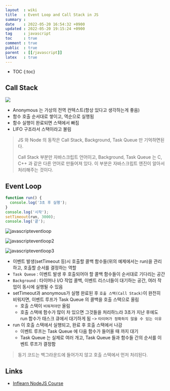 ```yaml
---
layout  : wiki
title   : Event Loop and Call Stack in JS
summary : 
date    : 2022-05-20 16:54:32 +0900
updated : 2022-05-20 19:15:24 +0900
tag     : javascript
toc     : true
comment : true
public  : true
parent  : [[/javascript]]
latex   : true
---
```

* TOC
{:toc}

## Call Stack

![](https://user-images.githubusercontent.com/47518272/155972402-60ece306-26c8-4e41-bfa8-3d2d15ccc696.png)

- Anonymous 는 가상의 전역 컨텍스트(항상 있다고 생각하는게 좋음)
- 함수 호출 순서대로 쌓이고, 역순으로 실행됨
- 함수 실행이 완료되면 스택에서 빠짐
- LIFO 구조라서 스택이라고 불림

> JS 와 Node 의 동작은 Call Stack, Background, Task Queue 만 기억하면된다.
>
> Call Stack 부분만 자바스크립트 언어이고, Background, Task Queue 는 C, C++ 과 같은 다른 언어로 만들어져 있다. 이 부분은 자바스크립트 엔진이 알아서 처리해주는 것이다.

## Event Loop


```javascript
function run() {
  console.log('3초 후 실행');
}
console.log('시작');
setTimeout(run, 3000);
console.log('끝');
```

![javascripteventloop](https://user-images.githubusercontent.com/47518272/155972663-20c20733-e532-490f-b1ff-d09eb5385560.png)

![javascripteventloop2](https://user-images.githubusercontent.com/47518272/155973003-b6ad4f64-3386-4f4e-9d39-f17576788c2a.png)

![javascripteventloop3](https://user-images.githubusercontent.com/47518272/155973372-f39c18a2-ec43-4ce9-9d9c-694ffc39a36c.png)

- 이벤트 발생(setTimeout 등)시 호출할 콜백 함수들(위의 예제에서는 run)을 관리하고, 호출할 순서를 결정하는 역할
- `Task Queue` : 이벤트 발생 후 호출되어야 할 콜백 함수들이 순서대로 기다리는 공간
- `Background` : 타이머나 I/O 작업 콜백, 이벤트 리스너들이 대기하는 공간, 여러 작업이 동시에 실행될 수 있음
- setTimeout과 anonymous가 실행 완료된 후 `호출 스택(Call Stack)`이 완전히 비워지면, 이벤트 루프가 Task Queue 의 콜백을 호출 스택으로 올림
  - 호출 스택이 `비워져야만` 올림
  - 호출 스택에 함수가 많이 차 있으면 그것들을 처리하느라 3초가 지난 후에도 run 함수가 태스크 큐에서 대기하게 됨 -> `타이머가 정확하지 않을 수 있는 이유`
- run 이 호출 스택에서 실행되고, 완료 후 호출 스택에서 나감
  - 이벤트 루프는 Task Queue 에 다음 함수가 들어올 때 까지 대기
  - Task Queue 는 실제로 여러 개고, Task Queue 들과 함수들 간의 순서를 이벤트 루프가 결정함

> 동기 코드는 백그라운드에 들어가지 않고 호출 스택에서 먼저 처리된다.

## Links

- [Inflearn NodeJS Course](https://www.inflearn.com/course/%EB%85%B8%EB%93%9C-%EA%B5%90%EA%B3%BC%EC%84%9C/dashboard)
